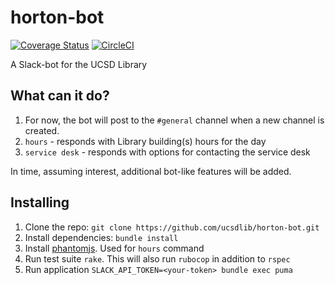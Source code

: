 # horton-bot
[![Coverage
Status](https://coveralls.io/repos/github/ucsdlib/horton-bot/badge.svg?branch=develop)](https://coveralls.io/github/ucsdlib/horton-bot?branch=develop) [![CircleCI](https://circleci.com/gh/ucsdlib/horton-bot/tree/develop.svg?style=svg)](https://circleci.com/gh/ucsdlib/horton-bot/tree/develop)

A Slack-bot for the UCSD Library

## What can it do?

1. For now, the bot will post to the `#general` channel when a new channel is created.
2. `hours` - responds with Library building(s) hours for the day
3. `service desk` - responds with options for contacting the service desk

In time, assuming interest, additional bot-like features will be added.

## Installing

1. Clone the repo: `git clone https://github.com/ucsdlib/horton-bot.git`
2. Install dependencies: `bundle install`
3. Install [phantomjs](http://phantomjs.org/). Used for `hours` command
4. Run test suite `rake`. This will also run `rubocop` in addition to `rspec`
5. Run application `SLACK_API_TOKEN=<your-token> bundle exec puma`
